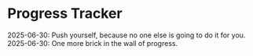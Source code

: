# Progress Tracker
2025-06-30: Push yourself, because no one else is going to do it for you.
2025-06-30: One more brick in the wall of progress.
